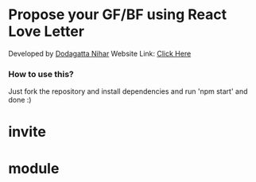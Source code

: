 # Propose your GF/BF using React Love Letter

Developed by [Dodagatta Nihar](https://instagram.com/niihaaarrrr)
Website Link: [Click Here](https://react-love-letter.vercel.app)

### How to use this?
Just fork the repository and install dependencies and run 'npm start' and done :)

# invite
# module
